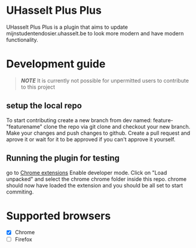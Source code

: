 # UHasselt Plus Plus
UHasselt Plus Plus is a plugin that aims to update mijnstudentendosier.uhasselt.be to look more modern and have modern functionality.

# Development guide
>**_NOTE_** It is currently not possible for unpermitted users to contribute to this project

## setup the local repo
To start contributing create a new branch from dev named: feature-"featurename"
clone the repo via git clone and checkout your new branch.
Make your changes and push changes to github.
Create a pull request and aprove it or wait for it to be approved if you can't approve it yourself.


## Running the plugin for testing
go to [Chrome extensions](chrome://extensions/)
Enable developer mode.
Click on "Load unpacked" and select the chrome chrome folder inside this repo.
chrome should now have loaded the extension and you should be all set to start commiting.

# Supported browsers
* [x] Chrome
* [ ] Firefox

